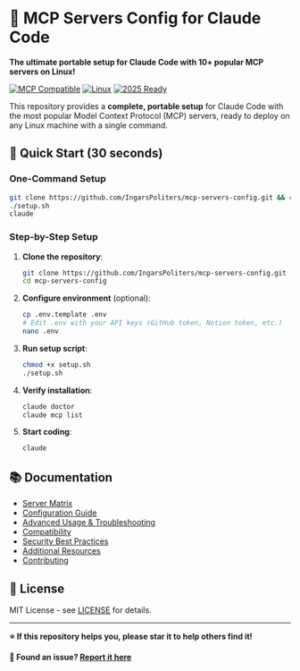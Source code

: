 # 🚀 MCP Servers Config for Claude Code

**The ultimate portable setup for Claude Code with 10+ popular MCP servers on Linux!**

[![MCP Compatible](https://img.shields.io/badge/MCP-Compatible-blue)](https://modelcontextprotocol.io/)
[![Linux](https://img.shields.io/badge/Platform-Linux-green)](https://www.linux.org/)
[![2025 Ready](https://img.shields.io/badge/2025-Ready-brightgreen)](#)

This repository provides a **complete, portable setup** for Claude Code with the most popular Model Context Protocol (MCP) servers, ready to deploy on any Linux machine with a single command.

## 🚀 Quick Start (30 seconds)

### **One-Command Setup**
```bash
git clone https://github.com/IngarsPoliters/mcp-servers-config.git && cd mcp-servers-config
./setup.sh
claude
```

### **Step-by-Step Setup**
1. **Clone the repository**:
   ```bash
   git clone https://github.com/IngarsPoliters/mcp-servers-config.git
   cd mcp-servers-config
   ```

2. **Configure environment** (optional):
   ```bash
   cp .env.template .env
   # Edit .env with your API keys (GitHub token, Notion token, etc.)
   nano .env
   ```

3. **Run setup script**:
   ```bash
   chmod +x setup.sh
   ./setup.sh
   ```

4. **Verify installation**:
   ```bash
   claude doctor
   claude mcp list
   ```

5. **Start coding**:
   ```bash
   claude
   ```

## 📚 Documentation
- [Server Matrix](docs/server-matrix.md)
- [Configuration Guide](docs/configuration.md)
- [Advanced Usage & Troubleshooting](docs/advanced-usage.md)
- [Compatibility](docs/compatibility.md)
- [Security Best Practices](docs/security.md)
- [Additional Resources](docs/additional-resources.md)
- [Contributing](CONTRIBUTING.md)

## 📄 License
MIT License - see [LICENSE](LICENSE) for details.

---

**⭐ If this repository helps you, please star it to help others find it!**

**🐛 Found an issue? [Report it here](https://github.com/IngarsPoliters/mcp-servers-config/issues)**
